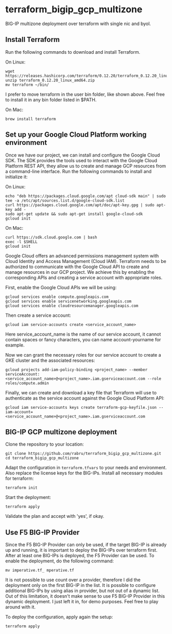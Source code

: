 # terraform_bigip_gcp_multizone
BIG-IP multizone deployment over terraform with single nic and byol.



## Install Terraform

Run the following commands to download and install Terraform.

On Linux:

```
wget https://releases.hashicorp.com/terraform/0.12.20/terraform_0.12.20_linux_amd64.zip
unzip terraform_0.12.20_linux_amd64.zip
mv terraform ~/bin/
```
I prefer to move terraform in the user bin folder, like shown above. Feel free to install it in any bin folder listed in $PATH.

On Mac:

```
brew install terraform
```


## Set up your Google Cloud Platform working environment

Once we have our project, we can install and configure the Google Cloud SDK. The SDK provides the tools used to interact with the Google Cloud Platform REST API, they allow us to create and manage GCP resources from a command-line interface. Run the following commands to install and initialize it:

On Linux:

```
echo "deb https://packages.cloud.google.com/apt cloud-sdk main" | sudo tee -a /etc/apt/sources.list.d/google-cloud-sdk.list
curl https://packages.cloud.google.com/apt/doc/apt-key.gpg | sudo apt-key add -
sudo apt-get update && sudo apt-get install google-cloud-sdk
gcloud init
```

On Mac:

```
curl https://sdk.cloud.google.com | bash
exec -l $SHELL
gcloud init
```


Google Cloud offers an advanced permissions management system with Cloud Identity and Access Management (Cloud IAM). Terraform needs to be authorized to communicate with the Google Cloud API to create and manage resources in our GCP project. We achieve this by enabling the corresponding APIs and creating a service account with appropriate roles.

First, enable the Google Cloud APIs we will be using:

```
gcloud services enable compute.googleapis.com
gcloud services enable servicenetworking.googleapis.com
gcloud services enable cloudresourcemanager.googleapis.com
```
Then create a service account:

```
gcloud iam service-accounts create <service_account_name>
```
Here service_account_name is the name of our service account, it cannot contain spaces or fancy characters, you can name account-yourname for example.

Now we can grant the necessary roles for our service account to create a GKE cluster and the associated resources:

```
gcloud projects add-iam-policy-binding <project_name> --member serviceAccount:<service_account_name>@<project_name>.iam.gserviceaccount.com --role roles/compute.admin
```

Finally, we can create and download a key file that Terraform will use to authenticate as the service account against the Google Cloud Platform API:

```
gcloud iam service-accounts keys create terraform-gcp-keyfile.json --iam-account=<service_account_name>@<project_name>.iam.gserviceaccount.com
```

## BIG-IP GCP multizone deployment

Clone the repository to your location:
```
git clone https://github.com/rabru/terraform_bigip_gcp_multizone.git
cd terraform_bigip_gcp_multizone
```

Adapt the configuration in `terraform.tfvars` to your needs and environment. Also replace the license keys for the BIG-IPs.
Install all necessary modules for terraform:

```
terraform init
```

Start the deployment:

```
terraform apply
```

Validate the plan and accept with 'yes', if okay.

## Use F5 BIG-IP Provider

Since the F5 BIG-IP Provider can only be used, if the target BIG-IP is already up and running, it is important to deploy the BIG-IPs over terraform first. After at least one BIG-IPs is deployed, the F5 Provider can be used. To enable the deployment, do the following command:

```
mv imperative.tf_ mperative.tf
```

It is not possible to use count over a provider, therefore I did the deployment only on the first BIG-IP in the list. It is possible to configure additional BIG-IPs by using alias in provider, but not out of a dynamic list. Out of this limitation, it doesn't make sense to use F5 BIG-IP Provider in this dynamic deployment. I just left it in, for demo purposes. Feel free to play around with it.

To deploy the configuration, apply again the setup:

```
terraform apply
```
